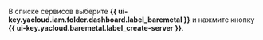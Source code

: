 В списке сервисов выберите **{{ ui-key.yacloud.iam.folder.dashboard.label_baremetal }}** и нажмите кнопку **{{ ui-key.yacloud.baremetal.label_create-server }}**.